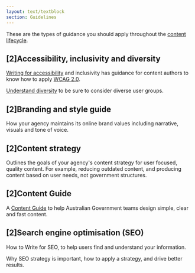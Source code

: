 ```yaml
---
layout: text/textblock
section: Guidelines
---
```

These are the types of guidance you should apply throughout the [content lifecycle](/governing-content/content-lifecycle/).

## [2]Accessibility, inclusivity and diversity
[Writing for accessibility](https://guides.service.gov.au/content-guide/accessibility-inclusivity/) and inclusivity has guidance for content authors to know how to apply [WCAG 2.0](https://guides.service.gov.au/content-guide/accessibility-inclusivity/#wcag-2-0-for-content-authors).

[Understand diversity](/creating-user-centred-content/understanding-diversity/) to be sure to consider diverse user groups.

## [2]Branding and style guide
How your agency maintains its online brand values including narrative, visuals and tone of voice.

## [2]Content strategy
Outlines the goals of your agency's content strategy for user focused, quality content. For example, reducing outdated content, and producing content based on user needs, not government structures.

## [2]Content Guide
A [Content Guide](https://guides.service.gov.au/content-guide/) to help Australian Government teams design simple, clear and fast content.

## [2]Search engine optimisation (SEO)
How to Write for SEO, to help users find and understand your information.

Why SEO strategy is important, how to apply a strategy, and drive better results.

